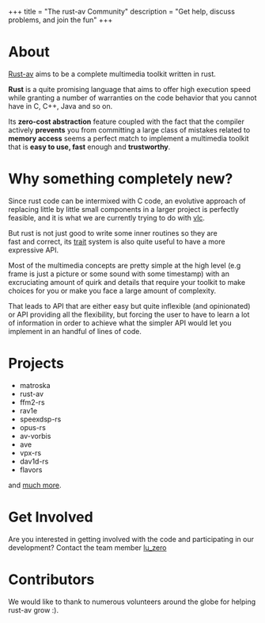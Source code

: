 +++
title = "The rust-av Community"
description = "Get help, discuss problems, and join the fun"
+++

# About

[Rust-av](https://github.com/rust-av) aims to be a complete multimedia toolkit written in rust.

**Rust** is a quite promising language that aims to offer high execution speed while granting a number of warranties on the code behavior that you cannot have in C, C++, Java and so on.

Its **zero-cost abstraction** feature coupled with the fact that the compiler actively **prevents** you from committing a large class of mistakes related to **memory access** seems a perfect match to implement a multimedia toolkit that is **easy to use, fast** enough and **trustworthy**.

# Why something completely new?

Since rust code can be intermixed with C code, an evolutive approach of replacing little by little small components in a larger project is perfectly feasible, and it is what we are currently trying to do with [vlc](http://dev.unhandledexpression.com/slides/rustconf-2016/vlc/).

But rust is not just good to write some inner routines so they are fast and correct, its [trait](https://doc.rust-lang.org/book/second-edition/ch10-02-traits.html) system is also quite useful to have a more expressive API.

Most of the multimedia concepts are pretty simple at the high level (e.g frame is just a picture or some sound with some timestamp) with an excruciating amount of quirk and details that require your toolkit to make choices for you or make you face a large amount of complexity.

That leads to API that are either easy but quite inflexible (and opinionated) or API providing all the flexibility, but forcing the user to have to learn a lot of information in order to achieve what the simpler API would let you implement in an handful of lines of code.

# Projects

* matroska
* rust-av
* ffm2-rs
* rav1e 
* speexdsp-rs
* opus-rs
* av-vorbis
* ave
* vpx-rs
* dav1d-rs
* flavors

and [much more](https://github.com/rust-av).

# Get Involved

Are you interested in getting involved with the code and participating in
our development? 
Contact the team member [lu_zero](luca.barbato@luminem.it)

# Contributors

We would like to thank to numerous volunteers around the globe for helping rust-av grow :). 